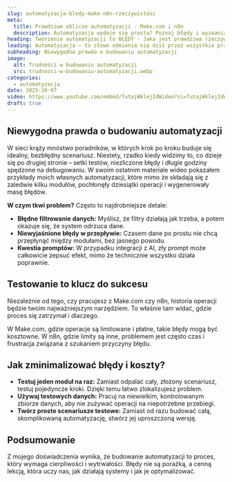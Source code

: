 ```yaml
---
slug: automatyzacja-bledy-make-n8n-rzeczywistosc
meta:
  title: Prawdziwe oblicze automatyzacji - Make.com i n8n
  description: Automatyzacja wydaje się prosta? Poznaj błędy i wyzwania, z którymi mierzą się twórcy na co dzień.
heading: Tworzenie automatyzacji to BŁĘDY - Jaka jest prawdziwa rzeczywistość pracy z Make.com i n8n?
leading: Automatyzacja – to słowo odmienia się dziś przez wszystkie przypadki. Obiecuje oszczędność czasu, zwiększoną efektywność i uwolnienie od monotonnych zadań. I choć narzędzia takie jak Make.com czy n8n sprawiają, że to wszystko wydaje się dostępne na wyciągnięcie ręki, to rzeczywistość budowania złożonych systemów potrafi być znacznie bardziej... wyboista. W tym artykule pokażę Ci, co tak naprawdę dzieje się za kulisami i dlaczego błędy są twoim najlepszym przyjacielem w tym procesie.
subheading: Niewygodna prawda o budowaniu automatyzacji
image:
  alt: Trudności w budowaniu automatyzacji
  src: trudnosci-w-budowaniu-automatyzacji.webp
categories:
  - automatyzacja
date: 2025-10-07
video: https://www.youtube.com/embed/TutajWklejIdWideo?si=TutajWklejIdWideo
draft: true
---
```


## Niewygodna prawda o budowaniu automatyzacji

W sieci krąży mnóstwo poradników, w których krok po kroku buduje się idealny, bezbłędny scenariusz. Niestety, rzadko kiedy widzimy to, co dzieje się po drugiej stronie – setki testów, niezliczone błędy i długie godziny spędzone na debugowaniu. W swoim ostatnim materiale wideo pokazałem przykłady moich własnych automatyzacji, które mimo że składają się z zaledwie kilku modułów, pochłonęły dziesiątki operacji i wygenerowały masę błędów.

**W czym tkwi problem?** Często to najdrobniejsze detale:

- **Błędne filtrowanie danych:** Myślisz, że filtry działają jak trzeba, a potem okazuje się, że system odrzuca dane.
- **Niewyjaśnione błędy w przepływie:** Czasem dane po prostu nie chcą przepłynąć między modułami, bez jasnego powodu.
- **Kwestia promptów:** W przypadku integracji z AI, zły prompt może całkowicie zepsuć efekt, mimo że technicznie wszystko działa poprawnie.

## Testowanie to klucz do sukcesu

Niezależnie od tego, czy pracujesz z Make.com czy n8n, historia operacji będzie twoim najważniejszym narzędziem. To właśnie tam widać, gdzie proces się zatrzymał i dlaczego.

W Make.com, gdzie operacje są limitowane i płatne, takie błędy mogą być kosztowne. W n8n, gdzie limity są inne, problemem jest często czas i frustracja związana z szukaniem przyczyny błędu.

## Jak zminimalizować błędy i koszty?

- **Testuj jeden moduł na raz:** Zamiast odpalać cały, złożony scenariusz, testuj pojedyncze kroki. Dzięki temu łatwo zlokalizujesz problem.
- **Używaj testowych danych:** Pracuj na niewielkim, kontrolowanym zbiorze danych, aby nie zużywać operacji na niepotrzebne przebiegi.
- **Twórz proste scenariusze testowe:** Zamiast od razu budować całą, skomplikowaną automatyzację, stwórz jej uproszczoną wersję.

## Podsumowanie

Z mojego doświadczenia wynika, że budowanie automatyzacji to proces, który wymaga cierpliwości i wytrwałości. Błędy nie są porażką, a cenną lekcją, która uczy nas, jak działają systemy i jak je optymalizować.
